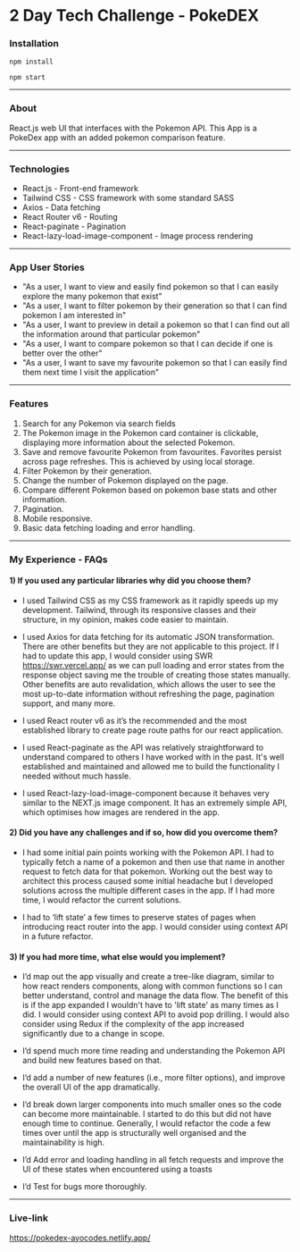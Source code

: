 # 2 Day Tech Challenge - PokeDEX

### Installation

```
npm install
```

```
npm start
```

---

### About

React.js web UI that interfaces with the Pokemon API.
This App is a PokeDex app with an added pokemon comparison feature.

---

### Technologies

- React.js - Front-end framework
- Tailwind CSS - CSS framework with some standard SASS
- Axios - Data fetching
- React Router v6 - Routing
- React-paginate - Pagination
- React-lazy-load-image-component - Image process rendering

---

### App User Stories

- "As a user, I want to view and easily find pokemon so that I can easily explore the many pokemon that exist"
- "As a user, I want to filter pokemon by their generation so that I can find pokemon I am interested in"
- "As a user, I want to preview in detail a pokemon so that I can find out all the information around that particular pokemon"
- "As a user, I want to compare pokemon so that I can decide if one is better over the other"
- "As a user, I want to save my favourite pokemon so that I can easily find them next time I visit the application"

---

### Features

1. Search for any Pokemon via search fields
2. The Pokemon image in the Pokemon card container is clickable, displaying more information about the selected Pokemon.
3. Save and remove favourite Pokemon from favourites. Favorites persist across page refreshes. This is achieved by using local storage.
4. Filter Pokemon by their generation.
5. Change the number of Pokemon displayed on the page.
6. Compare different Pokemon based on pokemon base stats and other information.
7. Pagination.
8. Mobile responsive.
9. Basic data fetching loading and error handling.

---

### My Experience - FAQs

#### 1) If you used any particular libraries why did you choose them?

- I used Tailwind CSS as my CSS framework as it rapidly speeds up my development. Tailwind, through its responsive classes and their structure, in my opinion, makes code easier to maintain.

- I used Axios for data fetching for its automatic JSON transformation. There are other benefits but they are not applicable to this project. If I had to update this app, I would consider using SWR https://swr.vercel.app/ as we can pull loading and error states from the response object saving me the trouble of creating those states manually. Other benefits are auto revalidation, which allows the user to see the most up-to-date information without refreshing the page, pagination support, and many more.

- I used React router v6 as it’s the recommended and the most established library to create page route paths for our react application.

- I used React-paginate as the API was relatively straightforward to understand compared to others I have worked with in the past. It's well established and maintained and allowed me to build the functionality I needed without much hassle.

- I used React-lazy-load-image-component because it behaves very similar to the NEXT.js image component. It has an extremely simple API, which optimises how images are rendered in the app.

#### 2) Did you have any challenges and if so, how did you overcome them?

- I had some initial pain points working with the Pokemon API. I had to typically fetch a name of a pokemon and then use that name in another request to fetch data for that pokemon. Working out the best way to architect this process caused some initial headache but I developed solutions across the multiple different cases in the app. If I had more time, I would refactor the current solutions.

- I had to ‘lift state’ a few times to preserve states of pages when introducing react router into the app. I would consider using context API in a future refactor.

#### 3) If you had more time, what else would you implement?

- I’d map out the app visually and create a tree-like diagram, similar to how react renders components, along with common functions so I can better understand, control and manage the data flow. The benefit of this is if the app expanded I wouldn't have to 'lift state' as many times as I did. I would consider using context API to avoid pop drilling. I would also consider using Redux if the complexity of the app increased significantly due to a change in scope.

- I’d spend much more time reading and understanding the Pokemon API and build new features based on that.

- I’d add a number of new features (i.e., more filter options), and improve the overall UI of the app dramatically.

- I’d break down larger components into much smaller ones so the code can become more maintainable. I started to do this but did not have enough time to continue. Generally, I would refactor the code a few times over until the app is structurally well organised and the maintainability is high.
- I’d Add error and loading handling in all fetch requests and improve the UI of these states when encountered using a toasts

- I’d Test for bugs more thoroughly.

---

### Live-link

https://pokedex-ayocodes.netlify.app/

